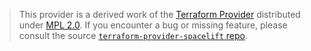 > This provider is a derived work of the [Terraform Provider](https://github.com/spacelift-io/terraform-provider-spacelift)
> distributed under [MPL 2.0](https://www.mozilla.org/en-US/MPL/2.0/). If you encounter a bug or missing feature,
> please consult the source [`terraform-provider-spacelift` repo](https://github.com/spacelift-io/terraform-provider-spacelift/issues).
